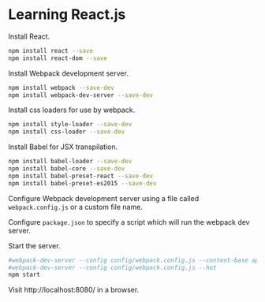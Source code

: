 # Learning React.js

Install React.

````  sh
npm install react --save
npm install react-dom --save
````

Install Webpack development server.

```` sh
npm install webpack --save-dev
npm install webpack-dev-server --save-dev
````

Install css loaders for use by webpack.

```` sh
npm install style-loader --save-dev
npm install css-loader --save-dev
````

Install Babel for JSX transpilation.

```` sh
npm install babel-loader --save-dev
npm install babel-core --save-dev
npm install babel-preset-react --save-dev
npm install babel-preset-es2015 --save-dev
````

Configure Webpack development server using a file called `webpack.config.js` or a custom file name.

Configure `package.json` to specify a script which will run the webpack dev server.

Start the server.

```` sh
#webpack-dev-server --config config/webpack.config.js --content-base app/views/ --progress --colors --inline --hot
#webpack-dev-server --config config/webpack.config.js --hot
npm start
````

Visit http://localhost:8080/ in a browser.
